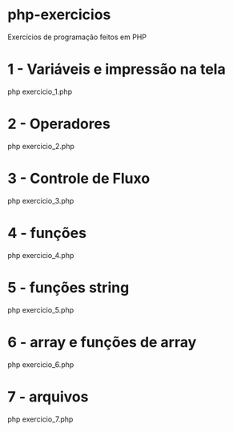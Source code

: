 # php-exercicios

Exercícios de programação feitos em PHP


# 1 - Variáveis e impressão na tela
php exercicio_1.php

# 2 - Operadores
php exercicio_2.php

# 3 - Controle de Fluxo
php exercicio_3.php

# 4 - funções
php exercicio_4.php

# 5 - funções string
php exercicio_5.php

# 6 - array e funções de array
php exercicio_6.php

# 7 - arquivos
php exercicio_7.php